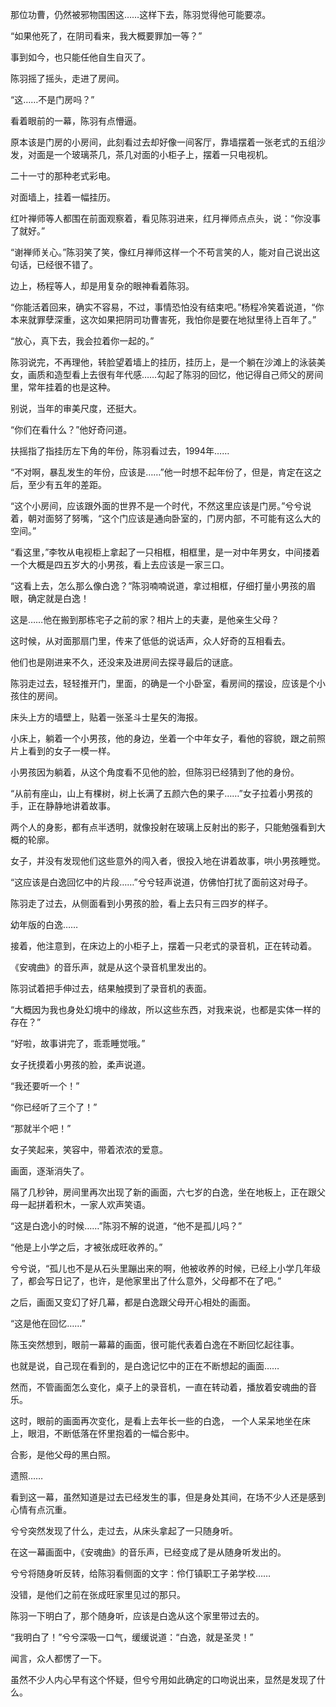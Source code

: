 那位功曹，仍然被邪物围困这……这样下去，陈羽觉得他可能要凉。

“如果他死了，在阴司看来，我大概要罪加一等？”

事到如今，也只能任他自生自灭了。

陈羽摇了摇头，走进了房间。

“这……不是门房吗？”

看着眼前的一幕，陈羽有点懵逼。

原本该是门房的小房间，此刻看过去却好像一间客厅，靠墙摆着一张老式的五组沙发，对面是一个玻璃茶几，茶几对面的小柜子上，摆着一只电视机。

二十一寸的那种老式彩电。

对面墙上，挂着一幅挂历。

红叶禅师等人都围在前面观察着，看见陈羽进来，红月禅师点点头，说：“你没事了就好。”

“谢禅师关心。”陈羽笑了笑，像红月禅师这样一个不苟言笑的人，能对自己说出这句话，已经很不错了。

边上，杨程等人，却是用复杂的眼神看着陈羽。

“你能活着回来，确实不容易，不过，事情恐怕没有结束吧。”杨程冷笑着说道，“你本来就罪孽深重，这次如果把阴司功曹害死，我怕你是要在地狱里待上百年了。”

“放心，真下去，我会拉着你一起的。”

陈羽说完，不再理他，转脸望着墙上的挂历，挂历上，是一个躺在沙滩上的泳装美女，画质和造型看上去很有年代感……勾起了陈羽的回忆，他记得自己师父的房间里，常年挂着的也是这种。

别说，当年的审美尺度，还挺大。

“你们在看什么？”他好奇问道。

扶摇指了指挂历左下角的年份，陈羽看过去，1994年……

“不对啊，暴乱发生的年份，应该是……”他一时想不起年份了，但是，肯定在这之后，至少有五年的差距。

“这个小房间，应该跟外面的世界不是一个时代，不然这里应该是门房。”兮兮说着，朝对面努了努嘴，“这个门应该是通向卧室的，门房内部，不可能有这么大的空间。”

“看这里，”李牧从电视柜上拿起了一只相框，相框里，是一对中年男女，中间搂着一个大概是四五岁大的小男孩，看上去应该是一家三口。

“这看上去，怎么那么像白逸？”陈羽喃喃说道，拿过相框，仔细打量小男孩的眉眼，确定就是白逸！

这是……他在搬到那栋宅子之前的家？相片上的夫妻，是他亲生父母？

这时候，从对面那扇门里，传来了低低的说话声，众人好奇的互相看去。

他们也是刚进来不久，还没来及进房间去探寻最后的谜底。

陈羽走过去，轻轻推开门，里面，的确是一个小卧室，看房间的摆设，应该是个小孩住的房间。

床头上方的墙壁上，贴着一张圣斗士星矢的海报。

小床上，躺着一个小男孩，他的身边，坐着一个中年女子，看他的容貌，跟之前照片上看到的女子一模一样。

小男孩因为躺着，从这个角度看不见他的脸，但陈羽已经猜到了他的身份。

“从前有座山，山上有棵树，树上长满了五颜六色的果子……”女子拉着小男孩的手，正在静静地讲着故事。

两个人的身影，都有点半透明，就像投射在玻璃上反射出的影子，只能勉强看到大概的轮廓。

女子，并没有发现他们这些意外的闯入者，很投入地在讲着故事，哄小男孩睡觉。

“这应该是白逸回忆中的片段……”兮兮轻声说道，仿佛怕打扰了面前这对母子。

陈羽走了过去，从侧面看到小男孩的脸，看上去只有三四岁的样子。

幼年版的白逸……

接着，他注意到，在床边上的小柜子上，摆着一只老式的录音机，正在转动着。

《安魂曲》的音乐声，就是从这个录音机里发出的。

陈羽试着把手伸过去，结果触摸到了录音机的表面。

“大概因为我也身处幻境中的缘故，所以这些东西，对我来说，也都是实体一样的存在？”

“好啦，故事讲完了，乖乖睡觉哦。”

女子抚摸着小男孩的脸，柔声说道。

“我还要听一个！”

“你已经听了三个了！”

“那就半个吧！”

女子笑起来，笑容中，带着浓浓的爱意。

画面，逐渐消失了。

隔了几秒钟，房间里再次出现了新的画面，六七岁的白逸，坐在地板上，正在跟父母一起拼着积木，一家人欢声笑语。

“这是白逸小的时候……”陈羽不解的说道，“他不是孤儿吗？”

“他是上小学之后，才被张成旺收养的。”

兮兮说，“孤儿也不是从石头里蹦出来的啊，他被收养的时候，已经上小学几年级了，都会写日记了，也许，是他家里出了什么意外，父母都不在了吧。”

之后，画面又变幻了好几幕，都是白逸跟父母开心相处的画面。

“这是他在回忆……”

陈玉突然想到，眼前一幕幕的画面，很可能代表着白逸在不断回忆起往事。

也就是说，自己现在看到的，是白逸记忆中的正在不断想起的画面……

然而，不管画面怎么变化，桌子上的录音机，一直在转动着，播放着安魂曲的音乐。

这时，眼前的画面再次变化，是看上去年长一些的白逸， 一个人呆呆地坐在床上，眼泪，不断低落在怀里抱着的一幅合影中。

合影，是他父母的黑白照。

遗照……

看到这一幕，虽然知道是过去已经发生的事，但是身处其间，在场不少人还是感到心情有点沉重。

兮兮突然发现了什么，走过去，从床头拿起了一只随身听。

在这一幕画面中，《安魂曲》的音乐声，已经变成了是从随身听发出的。

兮兮将随身听反转，给陈羽看侧面的文字：伶仃镇职工子弟学校……

没错，是他们之前在张成旺家里见过的那只。

陈羽一下明白了，那个随身听，应该是白逸从这个家里带过去的。

“我明白了！”兮兮深吸一口气，缓缓说道：“白逸，就是圣灵！”

闻言，众人都愣了一下。

虽然不少人内心早有这个怀疑，但兮兮用如此确定的口吻说出来，显然是发现了什么。
